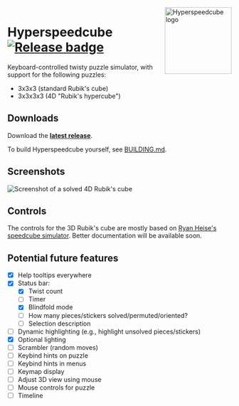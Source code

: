 <img src="https://raw.githubusercontent.com/HactarCE/Hyperspeedcube/main/resources/icon/hyperspeedcube.svg?sanitize=true" alt="Hyperspeedcube logo" width="150" align="right">

# Hyperspeedcube [![Release badge]][Release link]

[Dependencies badge]: https://deps.rs/repo/github/HactarCE/Hyperspeedcube/status.svg "Dependencies status"
[Release badge]: https://img.shields.io/github/v/release/HactarCE/Hyperspeedcube
[Release link]: https://github.com/HactarCE/Hyperspeedcube/releases/latest

Keyboard-controlled twisty puzzle simulator, with support for the following puzzles:

- 3x3x3 (standard Rubik's cube)
- 3x3x3x3 (4D "Rubik's hypercube")

## Downloads

Download the **[latest release][Release link]**.

To build Hyperspeedcube yourself, see [BUILDING.md](BUILDING.md).

## Screenshots

![Screenshot of a solved 4D Rubik's cube](https://user-images.githubusercontent.com/6060305/156954725-cb0f12ac-4198-4e71-8745-5517a1fbce98.png)

## Controls

The controls for the 3D Rubik's cube are mostly based on [Ryan Heise's speedcube simulator](https://www.ryanheise.com/cube/speed.html). Better documentation will be available soon.

## Potential future features

- [x] Help tooltips everywhere
- [x] Status bar:
  - [x] Twist count
  - [ ] Timer
  - [x] Blindfold mode
  - [ ] How many pieces/stickers solved/permuted/oriented?
  - [ ] Selection description
- [ ] Dynamic highlighting (e.g., highlight unsolved pieces/stickers)
- [x] Optional lighting
- [ ] Scrambler (random moves)
- [ ] Keybind hints on puzzle
- [ ] Keybind hints in menus
- [ ] Keymap display
- [ ] Adjust 3D view using mouse
- [ ] Mouse controls for puzzle
- [ ] Timeline

